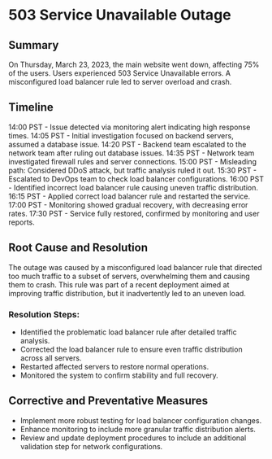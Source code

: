# 503 Service Unavailable Outage

## Summary
On Thursday, March 23, 2023, the main website went down, affecting 75% of the users. Users experienced 503 Service Unavailable errors. A misconfigured load balancer rule led to server overload and crash.

## Timeline
14:00 PST - Issue detected via monitoring alert indicating high response times.
14:05 PST - Initial investigation focused on backend servers, assumed a database issue.
14:20 PST - Backend team escalated to the network team after ruling out database issues.
14:35 PST - Network team investigated firewall rules and server connections.
15:00 PST - Misleading path: Considered DDoS attack, but traffic analysis ruled it out.
15:30 PST - Escalated to DevOps team to check load balancer configurations.
16:00 PST - Identified incorrect load balancer rule causing uneven traffic distribution.
16:15 PST - Applied correct load balancer rule and restarted the service.
17:00 PST - Monitoring showed gradual recovery, with decreasing error rates.
17:30 PST - Service fully restored, confirmed by monitoring and user reports.

## Root Cause and Resolution
The outage was caused by a misconfigured load balancer rule that directed too much traffic to a subset of servers, overwhelming them and causing them to crash. This rule was part of a recent deployment aimed at improving traffic distribution, but it inadvertently led to an uneven load.

### Resolution Steps:
- Identified the problematic load balancer rule after detailed traffic analysis.
- Corrected the load balancer rule to ensure even traffic distribution across all servers.
- Restarted affected servers to restore normal operations.
- Monitored the system to confirm stability and full recovery.

## Corrective and Preventative Measures
- Implement more robust testing for load balancer configuration changes.
- Enhance monitoring to include more granular traffic distribution alerts.
- Review and update deployment procedures to include an additional validation step for network configurations.
